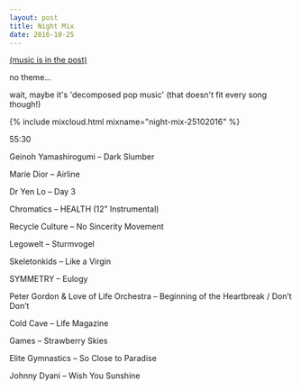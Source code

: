 ```yaml
---
layout: post
title: Night Mix
date: 2016-10-25
---
```


<a name="tracklist"></a>[(music is in the post)](/2016/10/25/night-mix/#tracklist)

no theme...

wait, maybe it's 'decomposed pop music' (that doesn't fit every song though!)

<!-- more -->

{% include mixcloud.html mixname="night-mix-25102016" %}

55:30

Geinoh Yamashirogumi – Dark Slumber

Marie Dior – Airline

Dr Yen Lo – Day 3

Chromatics – HEALTH (12” Instrumental)

Recycle Culture – No Sincerity Movement

Legowelt – Sturmvogel

Skeletonkids – Like a Virgin

SYMMETRY – Eulogy

Peter Gordon & Love of Life Orchestra – Beginning of the Heartbreak / Don’t 
Don’t

Cold Cave – Life Magazine

Games – Strawberry Skies

Elite Gymnastics – So Close to Paradise

Johnny Dyani – Wish You Sunshine
